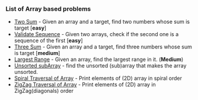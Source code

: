 ### List of Array based problems

- [Two Sum](TwoSum/README.md) - Given an array and a target, find two numbers whose sum is target [**easy**]
- [Validate Sequence](ValidateSequence/README.md) - Given two arrays, check if the second one is a sequence of the first [**easy**]
- [Three Sum](ThreeSum/README.md) - Given an array and a target, find three numbers whose sum is target [**medium**]
- [Largest Range](LargestRange/README.md) - Given an array, find the largest range in it. (**Medium**)
- [Unsorted subArray](ShortestUnsortedArray/README.md) - find the unsorted (sub)array that makes the array unsorted.
- [Spiral Traversal of Array](SpiralTraversal/README.md) - Print elements of (2D) array in spiral order
- [ZigZag Traversal of Array](ZigZagTraversal/README.md) - Print elements of (2D) array in ZigZag(diagonals) order
